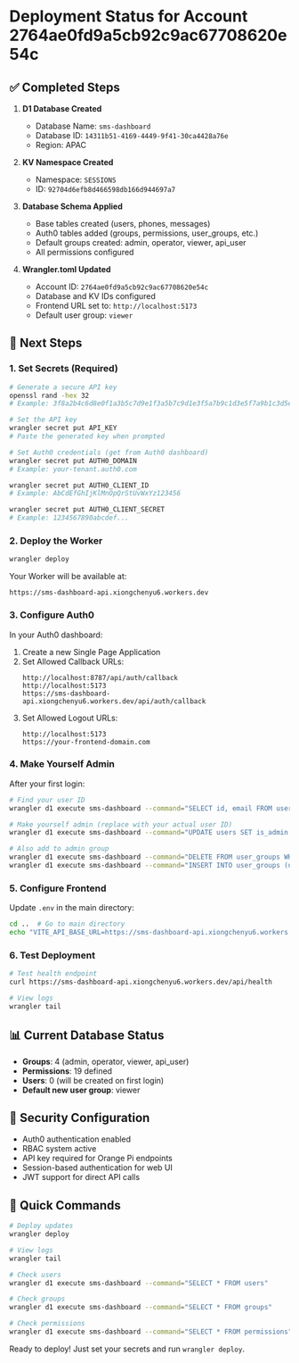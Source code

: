 # Deployment Status for Account 2764ae0fd9a5cb92c9ac67708620e54c

## ✅ Completed Steps

1. **D1 Database Created**
   - Database Name: `sms-dashboard`
   - Database ID: `14311b51-4169-4449-9f41-30ca4428a76e`
   - Region: APAC

2. **KV Namespace Created**
   - Namespace: `SESSIONS`
   - ID: `92704d6efb8d466598db166d944697a7`

3. **Database Schema Applied**
   - Base tables created (users, phones, messages)
   - Auth0 tables added (groups, permissions, user_groups, etc.)
   - Default groups created: admin, operator, viewer, api_user
   - All permissions configured

4. **Wrangler.toml Updated**
   - Account ID: `2764ae0fd9a5cb92c9ac67708620e54c`
   - Database and KV IDs configured
   - Frontend URL set to: `http://localhost:5173`
   - Default user group: `viewer`

## 🔄 Next Steps

### 1. Set Secrets (Required)

```bash
# Generate a secure API key
openssl rand -hex 32
# Example: 3f8a2b4c6d8e0f1a3b5c7d9e1f3a5b7c9d1e3f5a7b9c1d3e5f7a9b1c3d5e7f9a

# Set the API key
wrangler secret put API_KEY
# Paste the generated key when prompted

# Set Auth0 credentials (get from Auth0 dashboard)
wrangler secret put AUTH0_DOMAIN
# Example: your-tenant.auth0.com

wrangler secret put AUTH0_CLIENT_ID
# Example: AbCdEfGhIjKlMnOpQrStUvWxYz123456

wrangler secret put AUTH0_CLIENT_SECRET
# Example: 1234567890abcdef...
```

### 2. Deploy the Worker

```bash
wrangler deploy
```

Your Worker will be available at:
```
https://sms-dashboard-api.xiongchenyu6.workers.dev
```

### 3. Configure Auth0

In your Auth0 dashboard:

1. Create a new Single Page Application
2. Set Allowed Callback URLs:
   ```
   http://localhost:8787/api/auth/callback
   http://localhost:5173
   https://sms-dashboard-api.xiongchenyu6.workers.dev/api/auth/callback
   ```
3. Set Allowed Logout URLs:
   ```
   http://localhost:5173
   https://your-frontend-domain.com
   ```

### 4. Make Yourself Admin

After your first login:

```bash
# Find your user ID
wrangler d1 execute sms-dashboard --command="SELECT id, email FROM users"

# Make yourself admin (replace with your actual user ID)
wrangler d1 execute sms-dashboard --command="UPDATE users SET is_admin = 1 WHERE id = 'auth0|xxxxx'"

# Also add to admin group
wrangler d1 execute sms-dashboard --command="DELETE FROM user_groups WHERE user_id = 'auth0|xxxxx'"
wrangler d1 execute sms-dashboard --command="INSERT INTO user_groups (user_id, group_id, assigned_by) VALUES ('auth0|xxxxx', 'admin', 'system')"
```

### 5. Configure Frontend

Update `.env` in the main directory:
```bash
cd ..  # Go to main directory
echo "VITE_API_BASE_URL=https://sms-dashboard-api.xiongchenyu6.workers.dev" > .env
```

### 6. Test Deployment

```bash
# Test health endpoint
curl https://sms-dashboard-api.xiongchenyu6.workers.dev/api/health

# View logs
wrangler tail
```

## 📊 Current Database Status

- **Groups**: 4 (admin, operator, viewer, api_user)
- **Permissions**: 19 defined
- **Users**: 0 (will be created on first login)
- **Default new user group**: viewer

## 🔐 Security Configuration

- Auth0 authentication enabled
- RBAC system active
- API key required for Orange Pi endpoints
- Session-based authentication for web UI
- JWT support for direct API calls

## 🚀 Quick Commands

```bash
# Deploy updates
wrangler deploy

# View logs
wrangler tail

# Check users
wrangler d1 execute sms-dashboard --command="SELECT * FROM users"

# Check groups
wrangler d1 execute sms-dashboard --command="SELECT * FROM groups"

# Check permissions
wrangler d1 execute sms-dashboard --command="SELECT * FROM permissions"
```

Ready to deploy! Just set your secrets and run `wrangler deploy`.